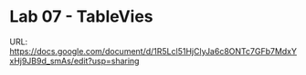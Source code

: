 # Lab 07 - TableVies

URL: https://docs.google.com/document/d/1R5Lcl51HjClyJa6c8ONTc7GFb7MdxYxHj9JB9d_smAs/edit?usp=sharing

